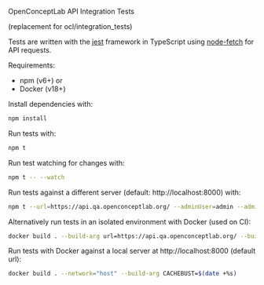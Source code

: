 OpenConceptLab API Integration Tests

(replacement for ocl/integration_tests)

Tests are written with the [jest](https://jestjs.io/) framework in TypeScript using [node-fetch](https://github.com/bitinn/node-fetch) for API requests.

Requirements:
* npm (v6+)
or
* Docker (v18+)

Install dependencies with:

```bash
npm install
```

Run tests with:
```bash
npm t
```

Run test watching for changes with:
```bash
npm t -- --watch
```

Run tests against a different server (default: http://localhost:8000) with:
```bash
npm t --url=https://api.qa.openconceptlab.org/ --adminUser=admin --adminPassword=Admin123
```

Alternatively run tests in an isolated environment with Docker (used on CI):
```bash
docker build . --build-arg url=https://api.qa.openconceptlab.org/ --build-arg adminUser=admin --build-arg adminPassword=Admin123 --build-arg CACHEBUST=$(date +%s)
```

Run tests with Docker against a local server at http://localhost:8000 (default url):
```bash
docker build . --network="host" --build-arg CACHEBUST=$(date +%s)
```
